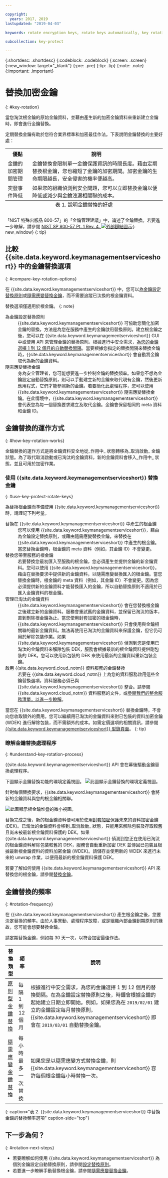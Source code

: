 ```yaml
---

copyright:
  years: 2017, 2019
lastupdated: "2019-04-03"

keywords: rotate encryption keys, rotate keys automatically, key rotation

subcollection: key-protect

---
```


{:shortdesc: .shortdesc}
{:codeblock: .codeblock}
{:screen: .screen}
{:new_window: target="_blank"}
{:pre: .pre}
{:tip: .tip}
{:note: .note}
{:important: .important}

# 替換加密金鑰
{: #key-rotation}

當您淘汰根金鑰的原始金鑰資料，並藉由產生新的加密金鑰資料來重新建立金鑰時，即會進行金鑰替換。

定期替換金鑰有助於您符合業界標準和加密最佳作法。下表說明金鑰替換的主要好處：

<table>
  <th>優點</th>
  <th>說明</th>
  <tr>
    <td>金鑰的加密期間管理</td>
    <td>金鑰替換會限制單一金鑰保護資訊的時間長度。藉由定期替換根金鑰，您也縮短了金鑰的加密期間。加密金鑰的生命期限越長，安全侵害的機率便越高。</td>
  </tr>
  <tr>
    <td>突發事件降低</td>
    <td>如果您的組織偵測到安全問題，您可以立即替換金鑰以便降低或減少與金鑰洩漏相關聯的成本。</td>
  </tr>
  <caption style="caption-side:bottom;">表 1. 說明金鑰替換的好處</caption>
</table>

「NIST 特殊出版品 800-57」的「金鑰管理建議」中，論述了金鑰替換。若要進一步瞭解，請參閱 [NIST SP 800-57 Pt. 1 Rev. 4. ![外部鏈結圖示](../../../icons/launch-glyph.svg "外部鏈結圖示")](https://www.nist.gov/publications/recommendation-key-management-part-1-general-0){: new_window}
{: tip}

## 比較 {{site.data.keyword.keymanagementserviceshort}} 中的金鑰替換選項
{: #compare-key-rotation-options}

在 {{site.data.keyword.keymanagementserviceshort}} 中，您可以[為金鑰設定替換原則](/docs/services/key-protect?topic=key-protect-set-rotation-policy)或[隨需應變替換金鑰](/docs/services/key-protect?topic=key-protect-rotate-keys)，而不需要追蹤已汰換的根金鑰資料。 

替換選項僅適用於根金鑰。
{: note}

<dl>
  <dt>為金鑰設定替換原則</dt>
    <dd>{{site.data.keyword.keymanagementserviceshort}} 可協助您簡化加密金鑰的替換，方法是為您在服務中產生的金鑰啟用替換原則。建立根金鑰之後，您可以在 {{site.data.keyword.keymanagementserviceshort}} GUI 中或使用 API 來管理金鑰的替換原則。根據進行中安全需求，<a href="/docs/services/key-protect?topic=key-protect-key-rotation#rotation-frequency">為您的金鑰選擇 1 到 12 個月的自動替換間隔</a>。當要根據您指定的替換間隔來替換金鑰時，{{site.data.keyword.keymanagementserviceshort}} 會自動將金鑰取代為新的金鑰資料。</dd>
  <dt>隨需應變替換金鑰</dt>
    <dd>身為安全管理者，您可能想要進一步控制金鑰的替換頻率。如果您不想為金鑰設定自動替換原則，則可以手動建立新的金鑰來取代現有金鑰，然後更新應用程式，它們才能參照新的金鑰。若要簡化此處理程序，您可以使用 {{site.data.keyword.keymanagementserviceshort}} 隨需應變替換金鑰。在此情境中，{{site.data.keyword.keymanagementserviceshort}} 會代表您為每一個替換要求建立及取代金鑰。金鑰會保留相同的 meta 資料和金鑰 ID。</dd>
</dl>

## 金鑰替換的運作方式 
{: #how-key-rotation-works}

金鑰替換的運作方式是將金鑰資料安全地從_作用中_ 狀態轉移為_取消啟動_ 金鑰狀態。為了取代取消啟動或已淘汰的金鑰資料，新的金鑰資料會移入_作用中_ 狀態，並且可用於加密作業。

### 使用 {{site.data.keyword.keymanagementserviceshort}} 替換金鑰
{: #use-key-protect-rotate-keys}

為替換根金鑰而準備使用 {{site.data.keyword.keymanagementserviceshort}} 時，請謹記下列考量。

<dl>
  <dt>替換在 {{site.data.keyword.keymanagementserviceshort}} 中產生的根金鑰</dt>
    <dd>您可以使用 {{site.data.keyword.keymanagementserviceshort}}，藉由為金鑰設定替換原則，或藉由隨需應變替換金鑰，來替換在 {{site.data.keyword.keymanagementserviceshort}} 中產生的根金鑰。當您替換金鑰時，根金鑰的 meta 資料（例如，其金鑰 ID）不會變更。</dd>
  <dt>替換您帶至服務的根金鑰</dt>
    <dd>若要替換您最初匯入至服務的根金鑰，您必須產生並提供金鑰的新金鑰資料。您可以使用 {{site.data.keyword.keymanagementserviceshort}}，藉由在替換要求中提供新的金鑰資料，以隨需應變替換匯入的根金鑰。當您替換金鑰時，根金鑰的 meta 資料（例如，其金鑰 ID）不會變更。因為您必須提供新的金鑰資料才能替換匯入的金鑰，所以自動替換原則不適用於已匯入金鑰資料的根金鑰。</dd>
  <dt>管理已淘汰的金鑰資料</dt>
    <dd>{{site.data.keyword.keymanagementserviceshort}} 會在您替換根金鑰之後建立新的金鑰資料。服務會重試舊的金鑰資料，並保留已淘汰的版本，直到刪除根金鑰為止。當您使用封套加密的根金鑰時，{{site.data.keyword.keymanagementserviceshort}} 只會使用與金鑰相關聯的最新金鑰資料。無法再使用已淘汰的金鑰資料來保護金鑰，但它仍可用於解除包裝作業。如果 {{site.data.keyword.keymanagementserviceshort}} 偵測到您是使用已淘汰的金鑰資料來解除包裝 DEK，服務會根據最新的根金鑰資料提供剛包裝的 DEK。您可以使用新包裝的 DEK 來使用最新的金鑰資料重新包裝金鑰。</dd>
 <dt>啟用 {{site.data.keyword.cloud_notm}} 資料服務的金鑰替換</dt>
    <dd>若要在 {{site.data.keyword.cloud_notm}} 上為您的資料服務啟用這些金鑰替換選項，資料服務必須已與 {{site.data.keyword.keymanagementserviceshort}} 整合。請參閱 {{site.data.keyword.cloud_notm}} 資料服務的文件，或<a href="/docs/services/key-protect?topic=key-protect-integrate-services">參閱我們的整合服務清單，以進一步瞭解</a>。</dd>
</dl>

當您在 {{site.data.keyword.keymanagementserviceshort}} 替換金鑰時，不會向您收取額外的費用。您可以繼續用已淘汰的金鑰資料來對已包裝的資料加密金鑰 (WDEK) 進行解除包裝，而不需額外的成本。如需定價選項的相關資訊，請參閱 [{{site.data.keyword.keymanagementserviceshort}} 型錄頁面](https://{DomainName}/catalog/services/key-protect)。
{: tip}

### 瞭解金鑰替換處理程序
{: #understand-key-rotation-process}

{{site.data.keyword.keymanagementserviceshort}} API 會在幕後驅動金鑰替換處理程序。  

下圖顯示金鑰替換功能的環境定義視圖。
![此圖顯示金鑰替換的環境定義視圖。](../images/key-rotation_min.svg)

針對每個替換要求，{{site.data.keyword.keymanagementserviceshort}} 會將新的金鑰資料與您的根金鑰相關聯。 

![此圖顯示根金鑰堆疊的微小視圖。](../images/root-key-stack_min.svg)

替換完成之後，新的根金鑰資料便可用於使用[封套加密](/docs/services/key-protect?topic=key-protect-envelope-encryption)保護未來的資料加密金鑰 (DEK)。已淘汰的金鑰資料會移到_取消啟動_ 狀態，只能用來解除包裝及存取較舊且尚未被最新根金鑰資料保護的 DEK。如果 {{site.data.keyword.keymanagementserviceshort}} 偵測到您正在使用已淘汰的根金鑰資料解除包裝較舊的 DEK，服務會自動重新加密 DEK 並傳回已包裝且根據最新根金鑰資料的資料加密金鑰 (WDEK)。請儲存並使用新的 WDEK 來進行未來的 unwrap 作業，以便用最新的根金鑰資料保護 DEK。

若要了解如何使用 {{site.data.keyword.keymanagementserviceshort}} API 來替換您的根金鑰，請參閱[替換金鑰](/docs/services/key-protect?topic=key-protect-rotate-keys)。

## 金鑰替換的頻率
{: #rotation-frequency}

在 {{site.data.keyword.keymanagementserviceshort}} 產生根金鑰之後，您要決定替換的頻率。由於人事異動、處理程序故障，或是組織內部金鑰到期原則的緣故，您可能會想要替換金鑰。 

請定期替換金鑰，例如每 30 天一次，以符合加密最佳作法。 

| 替換類型 | 頻率 |說明
| --- | --- | --- |
| [原則型金鑰替換](/docs/services/key-protect?topic=key-protect-set-rotation-policy) | 每隔 1 到 12 個月 | 根據進行中安全需求，為您的金鑰選擇 1 到 12 個月的替換間隔。在為金鑰設定替換原則之後，時鐘會根據金鑰的起始建立日期立即開始。例如，如果您為在 `2019/02/01` 建立的金鑰設定每月替換原則，{{site.data.keyword.keymanagementserviceshort}} 即會在 `2019/03/01` 自動替換金鑰。|
| [隨需應變金鑰替換](/docs/services/key-protect?topic=key-protect-rotate-keys) | 每小時最多一次替換 | 如果您是以隨需應變方式替換金鑰，則 {{site.data.keyword.keymanagementserviceshort}} 容許每個根金鑰每小時替換一次。|
{: caption="表 2. {{site.data.keyword.keymanagementserviceshort}} 中替換金鑰的替換頻率選項" caption-side="top"}

## 下一步為何？
{: #rotation-next-steps}

- 若要瞭解如何使用 {{site.data.keyword.keymanagementserviceshort}} 為個別金鑰設定自動替換原則，請參閱[設定替換原則](/docs/services/key-protect?topic=key-protect-set-rotation-policy)。
- 若要進一步瞭解手動替換根金鑰，請參閱[隨需應變替換金鑰](/docs/services/key-protect?topic=key-protect-rotate-keys)。
